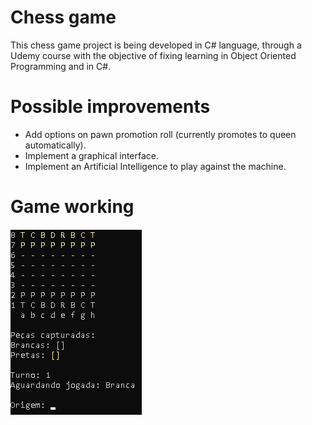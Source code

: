 # Chess game

This chess game project is being developed in C# language, through a Udemy course with the objective of fixing learning in Object Oriented Programming and in C#.

# Possible improvements

<ul>
  <li>Add options on pawn promotion roll (currently promotes to queen automatically).</li>
  <li>Implement a graphical interface.</li>
  <li>Implement an Artificial Intelligence to play against the machine.</li>
</ul>

# Game working
![](https://github.com/DouglasMendesVieira/JogoDeXadrez/blob/8a4dcf4d21d89c7ea5de7104c9072e0d8eee5ed0/xadrez.png)


